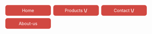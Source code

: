 
<html>
<head>
<style>
	*
{
	margin:0px;
	padding:0px;
}
#menu ul
{
	list-style:none;
}
#menu ul li
{
	background-color:#d14841;
	margin:0px;
	border:4px solid white;
	width:150px;
	height:35px;
	text-align:center;
	line-height:35px;
	float:left;
	position:relative;
	border-radius:11px;
}
#menu ul li a
{
	text-decoration:none;
	color:white;
	display:block;
}

#menu ul li a:hover
{
	background-color:green;
	border-radius:8px;
}
#menu ul ul
{
	position:absolute;
	display:none;
}

#menu ul li:hover>ul
{
	display:block;
}
</style>
</head>
<body>
<div id="cover">
	<div id="menu">
			<ul>
			<li><a href="#">Home</a></li>
			<li><a href="#">Products     <b>\/</b> </a>
				<ul>
					<li><a href="#">Electronics</a></li>
					<li><a href="#">Security & Industery</a></li>
					<li><a href="#">Mobile & Software</a></li>
				</ul></li>			
			<li><a href="#">Contact    <b>\/</b></a>
					<ul>
					<li><a href="#">Email</a></li>
					<li><a href="#">Whatapp</a></li>
					<li><a href="#">Map</a></li>
				</ul>
			</li>
			<li><a href="#">About-us</a></li>
		</ul>		
	</div>
</div>	
	
	
	
	
	
	
</body>
</html>

